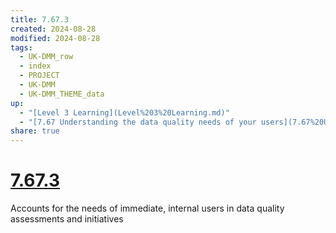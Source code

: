 ```yaml
---
title: 7.67.3
created: 2024-08-28
modified: 2024-08-28
tags:
  - UK-DMM_row
  - index
  - PROJECT
  - UK-DMM
  - UK-DMM_THEME_data
up:
  - "[Level 3 Learning](Level%203%20Learning.md)"
  - "[7.67 Understanding the data quality needs of your users](7.67%20Understanding%20the%20data%20quality%20needs%20of%20your%20users.md)"
share: true
---
```

# [7.67.3](7.67.3.md)

Accounts for the needs of immediate, internal users in data quality assessments and initiatives
